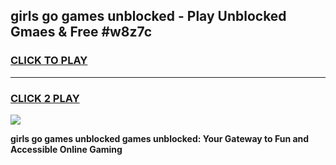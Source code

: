 
## girls go games unblocked - Play Unblocked Gmaes & Free #w8z7c
<h3>
<a href="https://news.freeplayer.one?title=girls_go_games_unblocked&ref=26F">CLICK TO PLAY</a></h3>
<hr>

<h3>
<a href="https://news.freeplayer.one?title=girls_go_games_unblocked&ref=26F">CLICK 2 PLAY</a>
  
</h3>

<a href="https://news.freeplayer.one?title=girls_go_games_unblocked&ref=26F/"><img src="https://clearcache.store/games.png"></a>


**girls go games unblocked games unblocked: Your Gateway to Fun and Accessible Online Gaming**
